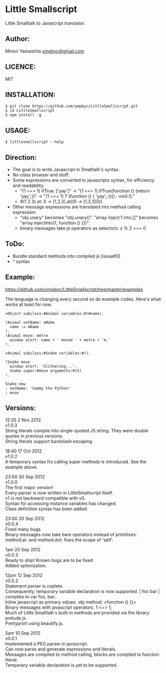 Little Smallscript
==================
Little Smalltalk to Javascript translator.

Author:
-------
Minori Yamashita <ympbyc@gmail.com>

LICENCE:
--------
MIT

INSTALLATION:
-------------

```shell
$ git clone https://github.com/ympbyc/LittleSmallscript.git
$ cd LittleSmallscript
$ npm install -g
```

USAGE:
------

```shell
$ littlesmallscript --help
```

Direction:
----------
* The goal is to write Javascript in Smalltalk's syntax.
* No class browser and stuff.
* Some expressions are converted to javascripts syntax, for efficiency and readability.
  * "(1 === 1) ifTrue: ['yay']" -> "(1 === 1).ifTrue(function () {return 'yay';})" -> "(1 === 1) ? (function () { 'yay'; })() : void 0;"
  * #(1 2 3) at: 0 -> [1,2,3].at(0) -> [1,2,3][0]
* Other message expressions are translated into method calling expression.
  * "obj unary" becomes "obj.unary()". "array inject:1 into:[]" becomes "array.injectinto(1, function () {})".
  * binary messages take js operators as selectors: x % 2 === 0

ToDo:
-----
* Bundle standard methods into compiled js (issue#3)
* ^ syntax

Example:
--------
https://github.com/ympbyc/LittleSmallscript/tree/master/examples

The language is changing every second so do example codes. Here's what works at least for now.

```smalltalk
+Object subclass:#Animal variables:#(#name).

!Animal setName: aName
  name := aName
!.
!Animal move: metre
  window alert: name + ' moved ' + metre + 'm.'
!.

+Animal subclass:#Snake variables:#().

!Snake move
  window alert: 'Slithering...'.
  Snake super:#move arguments:#(5)
!.

Snake new
; setName: 'Sammy the Python'
; move
```

Versions:
----------

12:35 2 Nov 2012  
v1.0.3  
String literals compile into single-quoted JS string. They were double quotes in previous versions.  
String literals support backslash escaping.

18:40 17 Oct 2012  
v1.0.2  
A temporary syntax fro calling super methods is introduced. See the example above.

23:00 30 Sep 2012  
v1.0.0  
The first major version!  
Every parser is now written in LittleSmallscript itself.  
v1 is not backward compatible with v0.  
Syntax for accessing instance variables has changed.  
Class definition syntax has been added.  

23:00 20 Sep 2012  
v0.0.4  
Fixed many bugs.    
Binary messages now take bare operators instead of primitives.  
method:at: and method:dot: fixes the scope of 'self'.

1am 20 Sep 2012  
v0.0.3  
Ready to ship! Known bugs are to be fixed.  
Added optimization.

12pm 12 Sep 2012  
v0.0.2  
Statement parser is coplete.  
Consequently, temporary variable declaration is now supported. | foo bar | compiles to var foo, bar;.  
Inline javascript as primary values. obj method: <function () {}>  
Binary messages with javascript operators. 1 <+> 1;  
Much of Little Smalltalk's built-in methods are provided via the library: prelude.js.  
Prettyprint using beautify.js.  

5am 10 Sep 2012  
v0.0.1  
Implemented a PEG parser in javascript.  
Can now parse and generate expressions and literals.  
Messages are compiled to method calling, blocks are compiled to function literal.  
Temporary variable declaration is yet to be supported.  